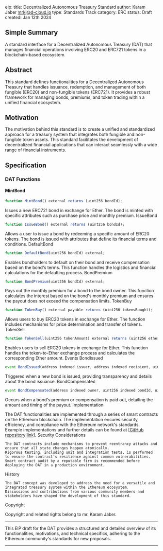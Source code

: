 

eip: <to be assigned>
title: Decentralized Autonomous Treasury Standard
author: Karam Jaber <mrkj@d-cloud.io>
type: Standards Track
category: ERC
status: Draft
created: Jan 12th 2024

## Simple Summary

A standard interface for a Decentralized Autonomous Treasury (DAT) that manages financial operations involving ERC20 and ERC721 tokens in a blockchain-based ecosystem.

## Abstract

This standard defines functionalities for a Decentralized Autonomous Treasury that handles issuance, redemption, and management of both fungible (ERC20) and non-fungible tokens (ERC721). It provides a robust framework for managing bonds, premiums, and token trading within a unified financial ecosystem.

## Motivation

The motivation behind this standard is to create a unified and standardized approach for a treasury system that integrates both fungible and non-fungible token assets. This standard facilitates the development of decentralized financial applications that can interact seamlessly with a wide range of financial instruments.

## Specification

### DAT Functions

#### MintBond

``` js
function MintBond() external returns (uint256 bondId);
```

Issues a new ERC721 bond in exchange for Ether. The bond is minted with specific attributes such as purchase price and monthly premium.
IssueBond

``` js
function IssueBond() external returns (uint256 bondId);
```

Allows a user to issue a bond by redeeming a specific amount of ERC20 tokens. The bond is issued with attributes that define its financial terms and conditions.
DefaultBond

``` js
function DefaultBond(uint256 bondId) external;
```
Enables bondholders to default on their bond and receive compensation based on the bond's terms. This function handles the logistics and financial calculations for the defaulting process.
BondPremium

``` js
function BondPremium(uint256 bondId) external;
```

Pays out the monthly premium for a bond to the bond owner. This function calculates the interest based on the bond's monthly premium and ensures the payout does not exceed the compensation limits.
TokenBuy

``` js
function TokenBuy() external payable returns (uint256 tokensBought);
```

Allows users to buy ERC20 tokens in exchange for Ether. The function includes mechanisms for price determination and transfer of tokens.
TokenSell

``` js
function TokenSell(uint256 tokenAmount) external returns (uint256 etherReceived);
```

Enables users to sell ERC20 tokens in exchange for Ether. This function handles the token-to-Ether exchange process and calculates the corresponding Ether amount.
Events
BondIssued

``` js
event BondIssued(address indexed issuer, address indexed recipient, uint256 indexed bondId, uint256 bondPrice, uint256 issueTime, uint256 totalBondsIssued);
```

Triggered when a new bond is issued, providing transparency and details about the bond issuance.
BondCompensated

``` js
event BondCompensated(address indexed owner, uint256 indexed bondId, uint256 compensationAmount, uint256 compensatedAt);
```

Occurs when a bond's premium or compensation is paid out, detailing the amount and timing of the payout.
Implementation

The DAT functionalities are implemented through a series of smart contracts on the Ethereum blockchain. The implementation ensures security, efficiency, and compliance with the Ethereum network's standards. Example implementations and further details can be found at [[GitHub repository link](https://github.com/1S33dp1sk/DAT)].
Security Considerations

    The DAT contracts include mechanisms to prevent reentrancy attacks and ensure that all state changes happen atomically.
    Rigorous testing, including unit and integration tests, is performed to ensure the contract's resilience against common vulnerabilities.
    Smart contract audit by a reputable firm is recommended before deploying the DAT in a production environment.

History

    The DAT concept was developed to address the need for a versatile and integrated treasury system within the Ethereum ecosystem.
    Discussions and contributions from various community members and stakeholders have shaped the development of this standard.

Copyright

Copyright and related rights belong to mr. Karam Jaber.

---

This EIP draft for the DAT provides a structured and detailed overview of its functionalities, motivations, and technical specifics, adhering to the Ethereum community's standards for new proposals.

---
